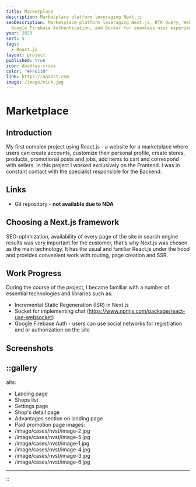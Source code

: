 ```yaml
---
title: Marketplace
description: Marketplace platform leveraging Next.js
seoDescription: Marketplace platform leveraging Next.js, RTK Query, WebSocket,
  Google Firebase Authentication, and Docker for seamless user experience.
year: 2023
sort: 5
tags:
  - React.js
layout: project
published: true
icon: doodles:cross
color: "#FF6110"
link: https://anvost.com
image: /image/nick.jpg
---
```


# Marketplace

## Introduction

My first complex project using React.js - a website for a marketplace where users can create accounts, customize their personal profile, create stores, products, promotional posts and jobs, add items to cart and correspond with sellers. In this project I worked exclusively on the Frontend. I was in constant contact with the specialist responsible for the Backend.

## Links

- Git repository - **not available due to NDA**

## Choosing a Next.js framework

SEO-optimization, availability of every page of the site in search engine results was very important for the customer, that's why Next.js was chosen as the main technology. It has the usual and familiar React.js under the hood and provides convenient work with routing, page creation and SSR.

## Work Progress

During the course of the project, I became familiar with a number of essential technologies and libraries such as:

- Incremental Static Regeneration (ISR) in Next.js
- Socket for implementing chat (<https://www.npmjs.com/package/react-use-websocket>)
- Google Firebase Auth - users can use social networks for registration and or authorization on the site

## Screenshots

::gallery
---
alts:
  - Landing page
  - Shops list
  - Settings page
  - Shop's detail page
  - Advantages section on landing page
  - Paid promotion page
images:
  - /image/cases/nvst/image-2.jpg
  - /image/cases/nvst/image-5.jpg
  - /image/cases/nvst/image-1.jpg
  - /image/cases/nvst/image-4.jpg
  - /image/cases/nvst/image-3.jpg
  - /image/cases/nvst/image-6.jpg
---
::